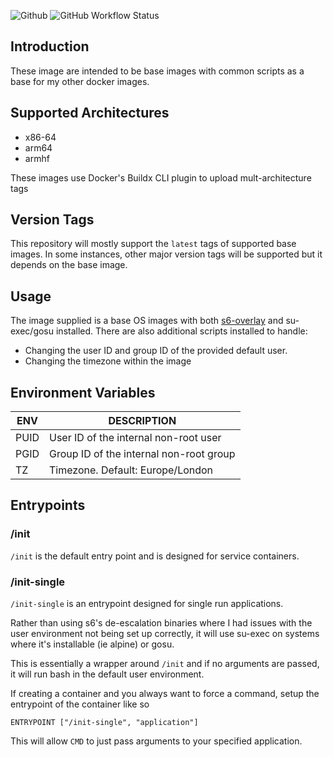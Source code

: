 ![Github](https://img.shields.io/badge/Warpcode-Github-green?logo=github&style=for-the-badge) ![GitHub Workflow Status](https://img.shields.io/github/workflow/status/warpcode/docker-base-image/Build%20the%20image?style=for-the-badge)

## Introduction
These image are intended to be base images with common scripts as a base for my other docker images.

## Supported Architectures
* x86-64
* arm64
* armhf

These images use Docker's Buildx CLI plugin to upload mult-architecture tags

## Version Tags
This repository will mostly support the `latest` tags of supported base images.
In some instances, other major version tags will be supported but it depends on the base image.

## Usage
The image supplied is a base OS images with both [s6-overlay](https://github.com/just-containers/s6-overlay) and su-exec/gosu installed.
There are also additional scripts installed to handle:
* Changing the user ID and group ID of the provided default user.
* Changing the timezone within the image

## Environment Variables
| ENV  | DESCRIPTION                             |
|------|-----------------------------------------|
| PUID | User ID of the internal non-root user   |
| PGID | Group ID of the internal non-root group |
| TZ   | Timezone. Default: Europe/London        |


## Entrypoints
### /init
`/init` is the default entry point and is designed for service containers.

### /init-single
`/init-single` is an entrypoint designed for single run applications.

Rather than using s6's de-escalation binaries where I had issues with the user environment not being set up correctly,
it will use su-exec on systems where it's installable (ie alpine) or gosu.

This is essentially a wrapper around `/init` and if no arguments are passed, it will run bash in the default user environment.

If creating a container and you always want to force a command, setup the entrypoint of the container like so

```
ENTRYPOINT ["/init-single", "application"]
```

This will allow `CMD` to just pass arguments to your specified application.
